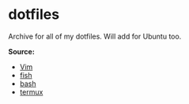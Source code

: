 # dotfiles

Archive for all of my dotfiles.
Will add for Ubuntu too.

**Source:**
- [Vim](src/vim)
- [fish](src/shell/fish)
- [bash](src/shell/bash)
- [termux](src/shell/termux)
